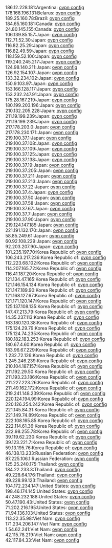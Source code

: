 186.12.228.181:Argentina: [ovpn config](vpn/186_12_228_181.ovpn)  
178.168.196.131:Belarus: [ovpn config](vpn/178_168_196_131.ovpn)  
189.25.160.78:Brazil: [ovpn config](vpn/189_25_160_78.ovpn)  
184.65.160.181:Canada: [ovpn config](vpn/184_65_160_181.ovpn)  
24.80.145.155:Canada: [ovpn config](vpn/24_80_145_155.ovpn)  
106.139.85.157:Japan: [ovpn config](vpn/106_139_85_157.ovpn)  
112.71.52.30:Japan: [ovpn config](vpn/112_71_52_30.ovpn)  
116.82.25.29:Japan: [ovpn config](vpn/116_82_25_29.ovpn)  
116.82.49.59:Japan: [ovpn config](vpn/116_82_49_59.ovpn)  
118.159.52.100:Japan: [ovpn config](vpn/118_159_52_100.ovpn)  
119.240.245.217:Japan: [ovpn config](vpn/119_240_245_217.ovpn)  
124.98.140.211:Japan: [ovpn config](vpn/124_98_140_211.ovpn)  
126.92.154.107:Japan: [ovpn config](vpn/126_92_154_107.ovpn)  
133.32.234.102:Japan: [ovpn config](vpn/133_32_234_102.ovpn)  
150.9.103.97:Japan: [ovpn config](vpn/150_9_103_97.ovpn)  
153.166.128.117:Japan: [ovpn config](vpn/153_166_128_117.ovpn)  
153.232.247.91:Japan: [ovpn config](vpn/153_232_247_91.ovpn)  
175.28.167.219:Japan: [ovpn config](vpn/175_28_167_219.ovpn)  
180.199.203.196:Japan: [ovpn config](vpn/180_199_203_196.ovpn)  
210.132.205.228:Japan: [ovpn config](vpn/210_132_205_228.ovpn)  
211.19.199.239:Japan: [ovpn config](vpn/211_19_199_239.ovpn)  
211.19.199.239:Japan: [ovpn config](vpn/211_19_199_239.ovpn)  
217.178.203.0:Japan: [ovpn config](vpn/217_178_203_0.ovpn)  
217.178.230.171:Japan: [ovpn config](vpn/217_178_230_171.ovpn)  
219.100.37.1:Japan: [ovpn config](vpn/219_100_37_1.ovpn)  
219.100.37.108:Japan: [ovpn config](vpn/219_100_37_108.ovpn)  
219.100.37.109:Japan: [ovpn config](vpn/219_100_37_109.ovpn)  
219.100.37.125:Japan: [ovpn config](vpn/219_100_37_125.ovpn)  
219.100.37.138:Japan: [ovpn config](vpn/219_100_37_138.ovpn)  
219.100.37.19:Japan: [ovpn config](vpn/219_100_37_19.ovpn)  
219.100.37.205:Japan: [ovpn config](vpn/219_100_37_205.ovpn)  
219.100.37.211:Japan: [ovpn config](vpn/219_100_37_211.ovpn)  
219.100.37.213:Japan: [ovpn config](vpn/219_100_37_213.ovpn)  
219.100.37.22:Japan: [ovpn config](vpn/219_100_37_22.ovpn)  
219.100.37.4:Japan: [ovpn config](vpn/219_100_37_4.ovpn)  
219.100.37.50:Japan: [ovpn config](vpn/219_100_37_50.ovpn)  
219.100.37.58:Japan: [ovpn config](vpn/219_100_37_58.ovpn)  
219.100.37.67:Japan: [ovpn config](vpn/219_100_37_67.ovpn)  
219.100.37.7:Japan: [ovpn config](vpn/219_100_37_7.ovpn)  
219.100.37.90:Japan: [ovpn config](vpn/219_100_37_90.ovpn)  
219.124.147.185:Japan: [ovpn config](vpn/219_124_147_185.ovpn)  
221.191.132.170:Japan: [ovpn config](vpn/221_191_132_170.ovpn)  
58.85.249.61:Japan: [ovpn config](vpn/58_85_249_61.ovpn)  
60.92.108.229:Japan: [ovpn config](vpn/60_92_108_229.ovpn)  
92.203.207.90:Japan: [ovpn config](vpn/92_203_207_90.ovpn)  
101.235.197.70:Korea Republic of: [ovpn config](vpn/101_235_197_70.ovpn)  
106.243.217.236:Korea Republic of: [ovpn config](vpn/106_243_217_236.ovpn)  
112.223.68.102:Korea Republic of: [ovpn config](vpn/112_223_68_102.ovpn)  
114.207.165.72:Korea Republic of: [ovpn config](vpn/114_207_165_72.ovpn)  
116.41.187.20:Korea Republic of: [ovpn config](vpn/116_41_187_20.ovpn)  
121.134.47.165:Korea Republic of: [ovpn config](vpn/121_134_47_165.ovpn)  
121.146.154.134:Korea Republic of: [ovpn config](vpn/121_146_154_134.ovpn)  
121.147.189.90:Korea Republic of: [ovpn config](vpn/121_147_189_90.ovpn)  
121.168.127.67:Korea Republic of: [ovpn config](vpn/121_168_127_67.ovpn)  
121.171.120.147:Korea Republic of: [ovpn config](vpn/121_171_120_147.ovpn)  
125.137.108.135:Korea Republic of: [ovpn config](vpn/125_137_108_135.ovpn)  
147.47.213.79:Korea Republic of: [ovpn config](vpn/147_47_213_79.ovpn)  
14.35.237.113:Korea Republic of: [ovpn config](vpn/14_35_237_113.ovpn)  
163.180.120.38:Korea Republic of: [ovpn config](vpn/163_180_120_38.ovpn)  
175.124.29.79:Korea Republic of: [ovpn config](vpn/175_124_29_79.ovpn)  
175.124.74.235:Korea Republic of: [ovpn config](vpn/175_124_74_235.ovpn)  
180.182.183.253:Korea Republic of: [ovpn config](vpn/180_182_183_253.ovpn)  
180.67.4.60:Korea Republic of: [ovpn config](vpn/180_67_4_60.ovpn)  
183.96.67.229:Korea Republic of: [ovpn config](vpn/183_96_67_229.ovpn)  
1.232.72.126:Korea Republic of: [ovpn config](vpn/1_232_72_126.ovpn)  
1.245.246.239:Korea Republic of: [ovpn config](vpn/1_245_246_239.ovpn)  
210.104.187.157:Korea Republic of: [ovpn config](vpn/210_104_187_157.ovpn)  
211.192.29.50:Korea Republic of: [ovpn config](vpn/211_192_29_50.ovpn)  
211.193.23.186:Korea Republic of: [ovpn config](vpn/211_193_23_186.ovpn)  
211.227.223.26:Korea Republic of: [ovpn config](vpn/211_227_223_26.ovpn)  
211.49.162.172:Korea Republic of: [ovpn config](vpn/211_49_162_172.ovpn)  
219.241.148.239:Korea Republic of: [ovpn config](vpn/219_241_148_239.ovpn)  
220.124.194.99:Korea Republic of: [ovpn config](vpn/220_124_194_99.ovpn)  
220.126.254.242:Korea Republic of: [ovpn config](vpn/220_126_254_242.ovpn)  
221.145.84.31:Korea Republic of: [ovpn config](vpn/221_145_84_31.ovpn)  
221.149.74.89:Korea Republic of: [ovpn config](vpn/221_149_74_89.ovpn)  
222.108.165.85:Korea Republic of: [ovpn config](vpn/222_108_165_85.ovpn)  
222.114.61.36:Korea Republic of: [ovpn config](vpn/222_114_61_36.ovpn)  
222.98.255.78:Korea Republic of: [ovpn config](vpn/222_98_255_78.ovpn)  
39.119.62.230:Korea Republic of: [ovpn config](vpn/39_119_62_230.ovpn)  
39.123.221.7:Korea Republic of: [ovpn config](vpn/39_123_221_7.ovpn)  
59.13.195.76:Korea Republic of: [ovpn config](vpn/59_13_195_76.ovpn)  
46.138.13.233:Russian Federation: [ovpn config](vpn/46_138_13_233.ovpn)  
87.225.106.1:Russian Federation: [ovpn config](vpn/87_225_106_1.ovpn)  
125.25.240.175:Thailand: [ovpn config](vpn/125_25_240_175.ovpn)  
184.22.233.3:Thailand: [ovpn config](vpn/184_22_233_3.ovpn)  
49.228.64.176:Thailand: [ovpn config](vpn/49_228_64_176.ovpn)  
49.228.99.123:Thailand: [ovpn config](vpn/49_228_99_123.ovpn)  
104.172.234.147:United States: [ovpn config](vpn/104_172_234_147.ovpn)  
198.46.174.145:United States: [ovpn config](vpn/198_46_174_145.ovpn)  
47.248.232.188:United States: [ovpn config](vpn/47_248_232_188.ovpn)  
50.47.190.43:United States: [ovpn config](vpn/50_47_190_43.ovpn)  
71.202.216.195:United States: [ovpn config](vpn/71_202_216_195.ovpn)  
71.94.136.103:United States: [ovpn config](vpn/71_94_136_103.ovpn)  
113.22.35.98:Viet Nam: [ovpn config](vpn/113_22_35_98.ovpn)  
171.234.206.147:Viet Nam: [ovpn config](vpn/171_234_206_147.ovpn)  
1.54.62.241:Viet Nam: [ovpn config](vpn/1_54_62_241.ovpn)  
42.115.78.219:Viet Nam: [ovpn config](vpn/42_115_78_219.ovpn)  
42.117.84.33:Viet Nam: [ovpn config](vpn/42_117_84_33.ovpn)  
